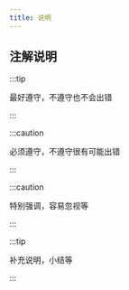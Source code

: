 ```yaml
---
title: 说明
---
```


## 注解说明

:::tip

最好遵守，不遵守也不会出错

:::

:::caution

必须遵守，不遵守很有可能出错

:::

:::caution

特别强调，容易忽视等

:::

:::tip

补充说明，小结等

:::
